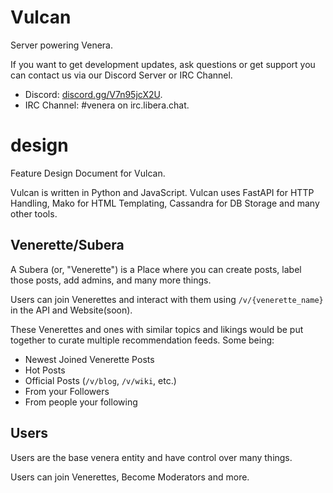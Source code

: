 # Vulcan
Server powering Venera.

If you want to get development updates, ask questions or get support you can contact us via our Discord Server or IRC Channel.

- Discord: [discord.gg/V7n95jcX2U](https://discord.gg/V7n95jcX2U).
- IRC Channel: #venera on irc.libera.chat.

# design
Feature Design Document for Vulcan.

Vulcan is written in Python and JavaScript.
Vulcan uses FastAPI for HTTP Handling, Mako for HTML Templating, Cassandra for DB Storage and many other tools.

## Venerette/Subera
A Subera (or, "Venerette") is a Place where you can create posts, label those posts, add admins, and many more things.

Users can join Venerettes and interact with them using `/v/{venerette_name}` in the API and Website(soon).

These Venerettes and ones with similar topics and likings would be put together to curate multiple recommendation feeds.
Some being:

- Newest Joined Venerette Posts
- Hot Posts
- Official Posts (`/v/blog`, `/v/wiki`, etc.)
- From your Followers
- From people your following

## Users
Users are the base venera entity and have control over many things.

Users can join Venerettes, Become Moderators and more.
